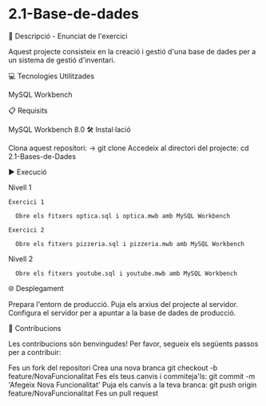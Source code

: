 # 2.1-Base-de-dades

📄 Descripció - Enunciat de l'exercici

Aquest projecte consisteix en la creació i gestió d'una base de dades per a un sistema de gestió d'inventari.


💻 Tecnologies Utilitzades

MySQL Workbench

📋 Requisits

MySQL Workbench 8.0
🛠️ Instal·lació

Clona aquest repositori: -> git clone
Accedeix al directori del projecte:   cd 2.1-Bases-de-Dades

▶️ Execució

Nivell 1

    Exercici 1
    
      Obre els fitxers optica.sql i optica.mwb amb MySQL Workbench
      
    Exercici 2
    
      Obre els fitxers pizzeria.sql i pizzeria.mwb amb MySQL Workbench
      
Nivell 2

      Obre els fitxers youtube.sql i youtube.mwb amb MySQL Workbench
    

🌐 Desplegament

Prepara l'entorn de producció.
Puja els arxius del projecte al servidor.
Configura el servidor per a apuntar a la base de dades de producció.

🤝 Contribucions

Les contribucions són benvingudes! Per favor, segueix els següents passos per a contribuir:

Fes un fork del repositori
Crea una nova branca   git checkout -b feature/NovaFuncionalitat
Fes els teus canvis i commiteja'ls:   git commit -m 'Afegeix Nova Funcionalitat'
Puja els canvis a la teva branca:   git push origin feature/NovaFuncionalitat
Fes un pull request
